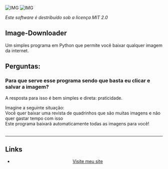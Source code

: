 ![IMG](https://img.shields.io/github/license/White-Blue1/Image-Downloader?style=plastic)
![IMG](https://img.shields.io/github/downloads/White-Blue1/Image-Downloader/total?style=plastic)
<p><em>Este software é destribuído sob a licença MIT 2.0</em></p>
<p align="center">
<h2>Image-Downloader</h2>
<span>Um simples programa em Python que permite você baixar qualquer imagem da internet.</span>
<h2>Perguntas:</h2>
<h3>Para que serve esse programa sendo que basta eu clicar e salvar a imagem?</h3>
<p>A resposta para isso é bem simples e direta: praticidade.</p>
<p>Imagine a seguinte situação:</a><br/>
<a>Você quer baixar uma revista de quadrinhos que são muitas imagens e não quer gastar tempo com isso</a><br/>
<a>Este programa baixará automaticamente todas as imagens para você!</span><br/>
<br/><hr>
</p>
<p align="center">
<h2 align="left">Links</h2>
<ul align="center">
<li><a href="https://white-blue1.github.io/website/" align="center">Visite meu site</a></li>
</ul>
</p>

